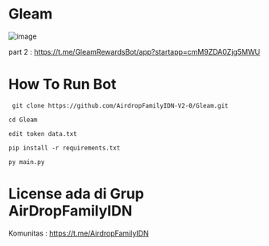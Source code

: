 # Gleam


![image](https://github.com/AirDropFamilyIDN/AutoFarmGleam/assets/169967728/fb84f8a0-c424-4b7b-891b-7107b09c4158)


part 2 : https://t.me/GleamRewardsBot/app?startapp=cmM9ZDA0Zjg5MWU

# How To Run Bot
```
 git clone https://github.com/AirdropFamilyIDN-V2-0/Gleam.git
```
```
cd Gleam
```
```
edit token data.txt
```
```
pip install -r requirements.txt
```
```
py main.py
```

# License ada di Grup AirDropFamilyIDN
Komunitas : https://t.me/AirdropFamilyIDN
